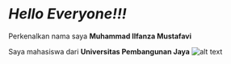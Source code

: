 # ***Hello Everyone!!!***
Perkenalkan nama saya **Muhammad Ilfanza Mustafavi**

Saya mahasiswa dari **Universitas Pembangunan Jaya**
![alt text](![image](https://user-images.githubusercontent.com/83349619/190570709-4ed12fce-1467-4a00-8d13-7856067cde77.png)
)

